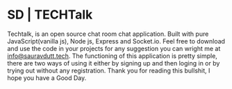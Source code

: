 # SD | TECHTalk
Techtalk, is an open source chat room chat application. Built with pure JavaScript(vanilla js), Node js, Express and Socket.io.
Feel free to download and use the code in your projects for any suggestion you can wright me at info@sauravdutt.tech. The functioning of this application is pretty simple, there are two ways of using it either by signing up and then loging in or by trying out without any registration. Thank you for reading this bullshit, I hope you have a Good Day.
